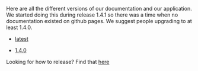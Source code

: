 Here are all the different versions of our documentation and our application. We started doing this during release 1.4.1 so there was a time when no documentation existed on github pages. We suggest people upgrading to at least 1.4.0.

+ [latest](http://uw-madison-doit.github.io/uw-frame/latest/)

+ [1.4.0](http://uw-madison-doit.github.io/uw-frame/1.4.0/)

Looking for how to release? Find that [here](http://uw-madison-doit.github.io/uw-frame/latest/#/md/releasing)
